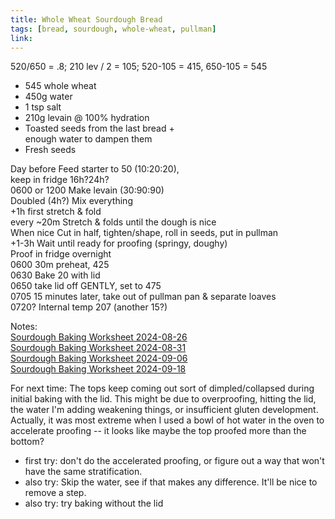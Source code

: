 ```yaml
---
title: Whole Wheat Sourdough Bread
tags: [bread, sourdough, whole-wheat, pullman]
link: 
---
```

520/650 \= .8; 210 lev / 2 \= 105; 520-105 \= 415, 650-105 \= 545

* 545 whole wheat  
* 450g water  
* 1 tsp salt  
* 210g levain @ 100% hydration  
* Toasted seeds from the last bread \+  
  	enough water to dampen them   
* Fresh seeds

Day before	Feed starter to 50 (10:20:20),   
			keep in fridge 16h?24h?  
0600 or 1200	Make levain (30:90:90)  
Doubled (4h?)	Mix everything  
\+1h		first stretch & fold  
every \~20m	Stretch & folds until the dough is nice  
When nice	Cut in half, tighten/shape, roll in seeds, put in pullman  
\+1-3h		Wait until ready for proofing (springy, doughy)  
	Proof in fridge overnight  
0600		30m preheat, 425  
0630		Bake 20 with lid  
0650		take lid off GENTLY, set to 475  
0705		15 minutes later, take out of pullman pan & separate loaves  
0720?		Internal temp 207 (another 15?)

Notes:  
[Sourdough Baking Worksheet 2024-08-26](https://docs.google.com/document/d/1Wake7MkUkYQouqALYdY_MA9mG-n3BoH-Wd1gZu0-LXo/edit)  
[Sourdough Baking Worksheet 2024-08-31](https://docs.google.com/document/d/1mFw7wR1yxPDoVoXU4qRgbH4BRnyALKC_w-_5b6w8wAc/edit)  
[Sourdough Baking Worksheet 2024-09-06](https://docs.google.com/document/d/1t2MeRyD6LHo9VOI-68qZ2YykLNEHPhdqTUtNEW_aUjA/edit)  
[Sourdough Baking Worksheet 2024-09-18](https://docs.google.com/document/d/1SVe21uZ4d-Yl_8PNx79JwPTey1loYu8hj6hoi-iQXNQ/edit)

For next time:
The tops keep coming out sort of dimpled/collapsed during initial baking with the lid. This might be due to overproofing, hitting the lid, the water I'm adding weakening things, or insufficient gluten development. Actually, it was most extreme when I used a bowl of hot water in the oven to accelerate proofing -- it looks like maybe the top proofed more than the bottom?
* first try: don't do the accelerated proofing, or figure out a way that won't have the same stratification.
* also try: Skip the water, see if that makes any difference. It'll be nice to remove a step.
* also try: try baking without the lid
